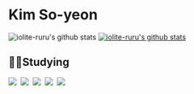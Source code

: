 # Kim So-yeon
![iolite-ruru's github stats](https://github-readme-stats.vercel.app/api?username=ksy812&show_icons=true)
[![iolite-ruru's github stats](https://github-readme-stats.vercel.app/api/top-langs/?username=ksy812&show_icons=true&hide_border=true&title_color=004386&icon_color=004386&layout=compact&exclude_repo=Unity_3DLowPoly)](https://github.com/iolite-ruru)

## 👩‍💻Studying
<img src="https://img.shields.io/badge/C-A8B9CC?style=flat-square&logo=C&logoColor=white"/></a>&nbsp;
<img src="https://img.shields.io/badge/C++-00599C?style=flat-square&logo=C%2B%2B&logoColor=white"/></a>&nbsp;
<img src="https://img.shields.io/badge/Java-007396?style=flat-square&logo=Java&logoColor=white"/></a>&nbsp;
<img src="https://img.shields.io/badge/JavaScript-F7DF1E?style=flat-square&logo=JavaScript&logoColor=white"/></a>&nbsp;
<img src="https://img.shields.io/badge/MySQL-4479A1?style=flat-square&logo=Mysql&logoColor=white"/></a>&nbsp;
